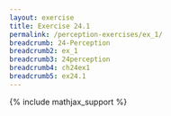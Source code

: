 ```yaml
---
layout: exercise
title: Exercise 24.1
permalink: /perception-exercises/ex_1/
breadcrumb: 24-Perception
breadcrumb2: ex_1
breadcrumb3: 24perception
breadcrumb4: ch24ex1
breadcrumb5: ex24.1
---
```


{% include mathjax_support %}

